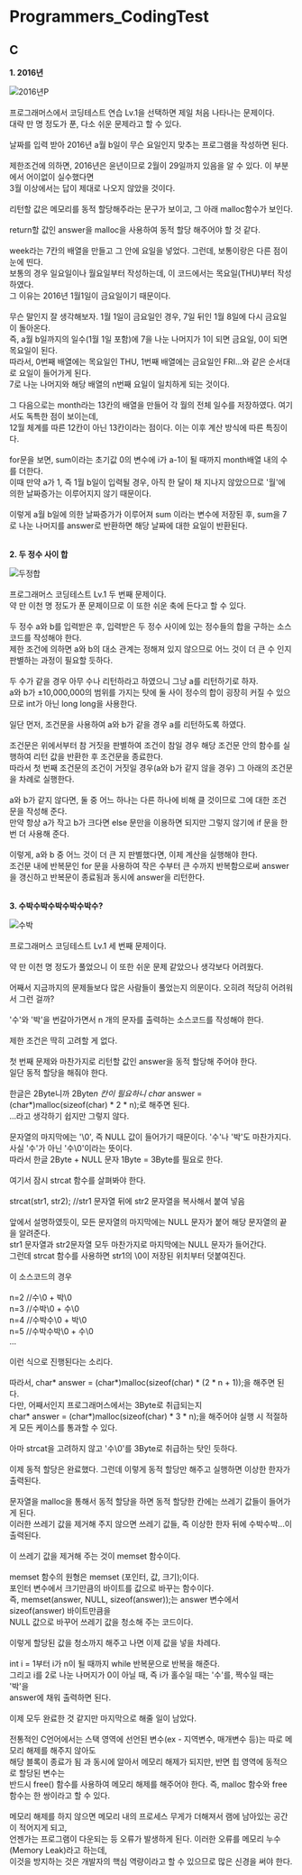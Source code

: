 # Programmers_CodingTest

## C

**1. 2016년**<br/>

![2016년P](https://user-images.githubusercontent.com/76294398/104171021-588c5300-5445-11eb-94a4-5a3f07b064aa.jpg)<br/><br/>
프로그래머스에서 코딩테스트 연습 Lv.1을 선택하면 제일 처음 나타나는 문제이다.<br/>
대략 만 명 정도가 푼, 다소 쉬운 문제라고 할 수 있다.<br/><br/>
날짜를 입력 받아 2016년 a월 b일이 무슨 요일인지 맞추는 프로그램을 작성하면 된다.<br/><br/>
제한조건에 의하면, 2016년은 윤년이므로 2월이 29일까지 있음을 알 수 있다. 이 부분에서 어이없이 실수했다면<br/>
3월 이상에서는 답이 제대로 나오지 않았을 것이다.<br/><br/>
리턴할 값은 메모리를 동적 할당해주라는 문구가 보이고, 그 아래 malloc함수가 보인다.<br/><br/>
return할 값인 answer을 malloc을 사용하여 동적 할당 해주어야 할 것 같다.<br/><br/>
week라는 7칸의 배열을 만들고 그 안에 요일을 넣었다. 그런데, 보통이랑은 다른 점이 눈에 띤다.<br/>
보통의 경우 일요일이나 월요일부터 작성하는데, 이 코드에서는 목요일(THU)부터 작성하였다.<br/>
그 이유는 2016년 1월1일이 금요일이기 때문이다.<br/><br/>
무슨 말인지 잘 생각해보자. 1월 1일이 금요일인 경우, 7일 뒤인 1월 8일에 다시 금요일이 돌아온다.<br/>
즉, a월 b일까지의 일수(1월 1일 포함)에 7을 나눈 나머지가 1이 되면 금요일, 0이 되면 목요일이 된다.<br/>
따라서, 0번째 배열에는 목요일인 THU, 1번째 배열에는 금요일인 FRI...와 같은 순서대로 요일이 들어가게 된다.<br/>
7로 나눈 나머지와 해당 배열의 n번째 요일이 일치하게 되는 것이다.<br/><br/>
그 다음으로는 month라는 13칸의 배열을 만들어 각 월의 전체 일수를 저장하였다. 여기서도 독특한 점이 보이는데,<br/>
12월 체계를 따른 12칸이 아닌 13칸이라는 점이다. 이는 이후 계산 방식에 따른 특징이다.<br/><br/> 
for문을 보면, sum이라는 초기값 0의 변수에 i가 a-1이 될 때까지 month배열 내의 수를 더한다.<br/>
이때 만약 a가 1, 즉 1월 b일이 입력될 경우, 아직 한 달이 채 지나지 않았으므로 '월'에 의한 날짜증가는 이루어지지 않기 때문이다.<br/><br/> 
이렇게 a월 b일에 의한 날짜증가가 이루어져 sum 이라는 변수에 저장된 후, sum을 7로 나눈 나머지를 answer로 반환하면 해당 날짜에 대한 요일이 반환된다.<br/><br/>


**2. 두 정수 사이 합**<br/>

![두정합](https://user-images.githubusercontent.com/76294398/104171722-6ee6de80-5446-11eb-9baf-cdb68ad66402.jpg)<br/><br/>
프로그래머스 코딩테스트 Lv.1 두 번째 문제이다.<br/>
약 만 이천 명 정도가 푼 문제이므로 이 또한 쉬운 축에 든다고 할 수 있다.<br/><br/>
두 정수 a와 b를 입력받은 후, 입력받은 두 정수 사이에 있는 정수들의 합을 구하는 소스코드를 작성해야 한다.<br/>
제한 조건에 의하면 a와 b의 대소 관계는 정해져 있지 않으므로 어느 것이 더 큰 수 인지 판별하는 과정이 필요할 듯하다.<br/><br/>
두 수가 같을 경우 아무 수나 리턴하라고 하였으니 그냥 a를 리턴하기로 하자.<br/>
a와 b가 ±10,000,000의 범위를 가지는 탓에 둘 사이 정수의 합이 굉장히 커질 수 있으므로 int가 아닌 long long을 사용한다.<br/><br/>
일단 먼저, 조건문을 사용하여 a와 b가 같을 경우 a를 리턴하도록 하였다.<br/><br/>
조건문은 위에서부터 참 거짓을 판별하여 조건이 참일 경우 해당 조건문 안의 함수를 실행하여 리턴 값을 반환한 후 조건문을 종료한다.<br/>
따라서 첫 번째 조건문의 조건이 거짓일 경우(a와 b가 같지 않을 경우) 그 아래의 조건문을 차례로 실행한다.<br/><br/>
a와 b가 같지 않다면, 둘 중 어느 하나는 다른 하나에 비해 클 것이므로 그에 대한 조건문을 작성해 준다.<br/>
만약 항상 a가 작고 b가 크다면 else 문만을 이용하면 되지만 그렇지 않기에 if 문을 한 번 더 사용해 준다.<br/><br/>
이렇게, a와 b 중 어느 것이 더 큰 지 판별했다면, 이제 계산을 실행해야 한다.<br/>
조건문 내에 반복문인 for 문을 사용하여 작은 수부터 큰 수까지 반복함으로써 answer을 갱신하고 반복문이 종료됨과 동시에 answer을 리턴한다.<br/><br/>

**3. 수박수박수박수박수박수?**<br/>

![수박](https://user-images.githubusercontent.com/76294398/104172118-1401b700-5447-11eb-92ca-40e9de23db14.jpg)<br/><br/>
프로그래머스 코딩테스트 Lv.1 세 번째 문제이다.<br/><br/>
약 만 이천 명 정도가 풀었으니 이 또한 쉬운 문제 같았으나 생각보다 어려웠다.<br/><br/>
어째서 지금까지의 문제들보다 많은 사람들이 풀었는지 의문이다. 오히려 적당히 어려워서 그런 걸까?<br/><br/>
'수'와 '박'을 번갈아가면서 n 개의 문자를 출력하는 소스코드를 작성해야 한다.<br/><br/>
제한 조건은 딱히 고려할 게 없다.<br/><br/>
첫 번째 문제와 마찬가지로 리턴할 값인 answer을 동적 할당해 주어야 한다.<br/>
일단 동적 할당을 해줘야 한다.<br/><br/>
한글은 2Byte니까 2Byte*n 칸이 필요하니 char* answer = (char*)malloc(sizeof(char) * 2 * n);로 해주면 된다.<br/>
...라고 생각하기 쉽지만 그렇지 않다.<br/><br/>
문자열의 마지막에는 '\0', 즉 NULL 값이 들어가기 때문이다. '수'나 '박'도 마찬가지다. 사실 '수'가 아닌 '수\0'이라는 뜻이다.<br/>
따라서 한글 2Byte + NULL 문자 1Byte = 3Byte를 필요로 한다.<br/><br/>
여기서 잠시 strcat 함수를 살펴봐야 한다.<br/><br/>
strcat(str1, str2); //str1 문자열 뒤에 str2 문자열을 복사해서 붙여 넣음<br/><br/>
앞에서 설명하였듯이, 모든 문자열의 마지막에는 NULL 문자가 붙어 해당 문자열의 끝을 알려준다.<br/>
str1 문자열과 str2문자열 모두 마찬가지로 마지막에는 NULL 문자가 들어간다.<br/>
그런데 strcat 함수를 사용하면 str1의 \0이 저장된 위치부터 덧붙여진다.<br/><br/>
이 소스코드의 경우<br/><br/>
n=2 //수\0 + 박\0<br/>
n=3 //수박\0 + 수\0<br/>
n=4 //수박수\0 + 박\0<br/>
n=5 //수박수박\0 + 수\0<br/>
...<br/><br/>
이런 식으로 진행된다는 소리다.<br/><br/>
따라서, char* answer = (char*)malloc(sizeof(char) * (2 * n + 1));을 해주면 된다.<br/>
다만, 어째서인지 프로그래머스에서는 3Byte로 취급되는지<br/>
char* answer = (char*)malloc(sizeof(char) * 3 * n);을 해주어야 실행 시 적절하게 모든 케이스를 통과할 수 있다.<br/><br/> 
아마 strcat을 고려하지 않고 '수\0'를 3Byte로 취급하는 탓인 듯하다.<br/><br/>
이제 동적 할당은 완료했다. 그런데 이렇게 동적 할당만 해주고 실행하면 이상한 한자가 출력된다.<br/><br/>
문자열을 malloc을 통해서 동적 할당을 하면 동적 할당한 칸에는 쓰레기 값들이 들어가게 된다.<br/>
이러한 쓰레기 값을 제거해 주지 않으면 쓰레기 값들, 즉 이상한 한자 뒤에 수박수박...이 출력된다.<br/><br/>
이 쓰레기 값을 제거해 주는 것이 memset 함수이다.<br/><br/>
memset 함수의 원형은 memset (포인터, 값, 크기);이다.<br/>
포인터 변수에서 크기만큼의 바이트를 값으로 바꾸는 함수이다.<br/>
즉,  memset(answer, NULL, sizeof(answer));는 answer 변수에서 sizeof(answer) 바이트만큼을<br/>
NULL 값으로 바꾸어 쓰레기 값을 청소해 주는 코드이다.<br/><br/>
이렇게 할당된 값을 청소까지 해주고 나면 이제 값을 넣을 차례다.<br/><br/>
int i = 1부터 i가 n이 될 때까지 while 반복문으로 반복을 해준다.<br/>
그리고 i를 2로 나눈 나머지가 0이 아닐 때, 즉 i가 홀수일 때는 '수'를, 짝수일 때는 '박'을<br/>
answer에 채워 출력하면 된다.<br/><br/>
이제 모두 완료한 것 같지만 마지막으로 해줄 일이 남았다.<br/><br/>
전통적인 C언어에서는 스택 영역에 선언된 변수(ex - 지역변수, 매개변수 등)는 따로 메모리 해제를 해주지 않아도<br/>
해당 블록이 종료가 됨 과 동시에 알아서 메모리 해제가 되지만, 반면 힙 영역에 동적으로 할당된 변수는<br/>
반드시 free() 함수를 사용하여 메모리 해제를 해주어야 한다. 즉, malloc 함수와 free 함수는 한 쌍이라고 할 수 있다.<br/><br/>
메모리 해제를 하지 않으면 메모리 내의 프로세스 무게가 더해져서 램에 남아있는 공간이 적어지게 되고,<br/>
언젠가는 프로그램이 다운되는 등 오류가 발생하게 된다. 이러한 오류를 메모리 누수(Memory Leak)라고 하는데,<br/>
이것을 방지하는 것은 개발자의 핵심 역량이라고 할 수 있으므로 많은 신경을 써야 한다.<br/><br/>
